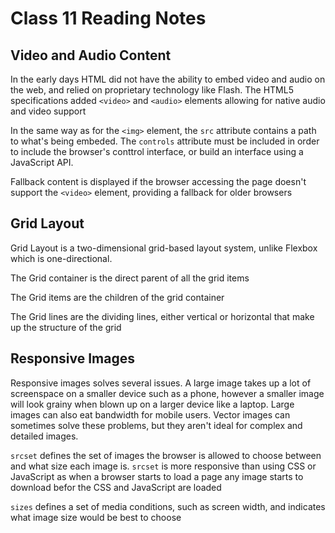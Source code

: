 # Class 11 Reading Notes

## Video and Audio Content

In the early days HTML did not have the ability to embed video and audio on the web, and relied on proprietary technology like Flash. The HTML5 specifications added `<video>` and `<audio>` elements allowing for native audio and video support

In the same way as for the `<img>` element, the `src` attribute contains a path to what's being embeded. The `controls` attribute must be included in order to include the browser's conttrol interface, or build an interface using a JavaScript API.

Fallback content is displayed if the browser accessing the page doesn't support the `<video>` element, providing a fallback for older browsers

## Grid Layout

Grid Layout is a two-dimensional grid-based layout system, unlike Flexbox which is one-directional.

The Grid container is the direct parent of all the grid items

The Grid items are the children of the grid container

The Grid lines are the dividing lines, either vertical or horizontal that make up the structure of the grid

## Responsive Images

Responsive images solves several issues. A large image takes up a lot of screenspace on a smaller device such as a phone, however a smaller image will look grainy when blown up on a larger device like a laptop. Large images can also eat bandwidth for mobile users. Vector images can sometimes solve these problems, but they aren't ideal for complex and detailed images.

`srcset` defines the set of images the browser is allowed to choose between and what size each image is. `srcset` is more responsive than using CSS or JavaScript as when a browser starts to load a page any image starts to download befor the CSS and JavaScript are loaded

`sizes` defines a set of media conditions, such as screen width, and indicates what image size would be best to choose
